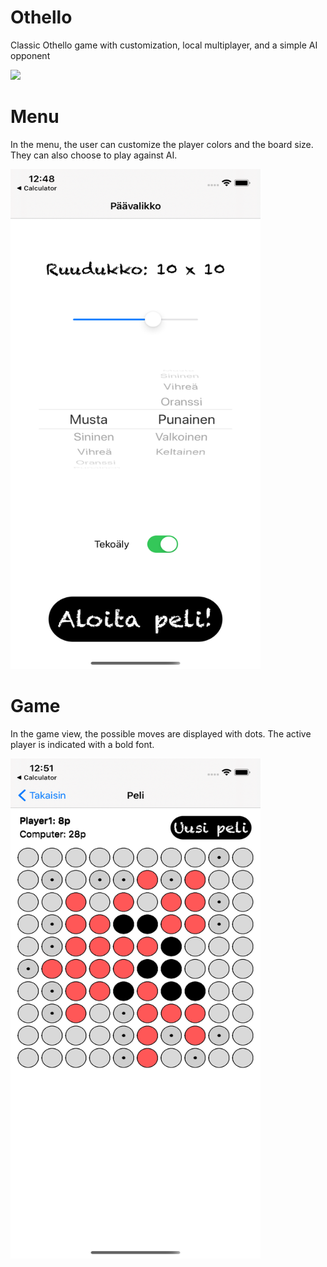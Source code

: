 # Othello
Classic Othello game with customization, local multiplayer, and a simple AI opponent

![](Pictures/othello.gif)

# Menu
In the menu, the user can customize the player colors and the board size. They can also choose to play against AI.

<img src="Pictures/menu.png" alt="alt text" width=400 height=800>

# Game
In the game view, the possible moves are displayed with dots. The active player is indicated with a bold font.

<img src="Pictures/game.png" alt="alt text" width=400 height=800>
